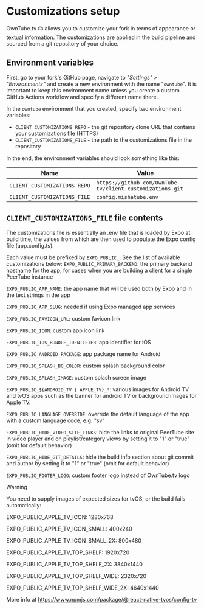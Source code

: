 # Customizations setup

OwnTube.tv 📺 allows you to customize your fork in terms of appearance or textual information. The customizations are
applied in the build pipeline and sourced from a git repository of your choice.

## Environment variables

First, go to your fork's GitHub page, navigate to _"Settings" > "Environments"_ and create a new environment with the
name "`owntube`". It is important to keep this environment name unless you create a custom GitHub Actions workflow and
specify a different name there.

In the `owntube` environment that you created, specify two environment variables:

- `CLIENT_CUSTOMIZATIONS_REPO` - the git repository clone URL that contains your customizations file (HTTPS)
- `CLIENT_CUSTOMIZATIONS_FILE` - the path to the customizations file in the repository

In the end, the environment variables should look something like this:

| Name                         | Value                                                     |
| ---------------------------- | --------------------------------------------------------- |
| `CLIENT_CUSTOMIZATIONS_REPO` | `https://github.com/OwnTube-tv/client-customizations.git` |
| `CLIENT_CUSTOMIZATIONS_FILE` | `config.mishatube.env`                                    |

## `CLIENT_CUSTOMIZATIONS_FILE` file contents

The customizations file is essentially an .env file that is loaded by Expo at build time, the values from which are then
used to populate the Expo config file (app.config.ts).

Each value must be prefixed by `EXPO_PUBLIC_`. See the list of available customizations below:
`EXPO_PUBLIC_PRIMARY_BACKEND`: the primary backend hostname for the app, for cases when you are building a client for a single PeerTube instance

`EXPO_PUBLIC_APP_NAME`: the app name that will be used both by Expo and in the text strings in the app

`EXPO_PUBLIC_APP_SLUG`: needed if using Expo managed app services

`EXPO_PUBLIC_FAVICON_URL`: custom favicon link

`EXPO_PUBLIC_ICON`: custom app icon link

`EXPO_PUBLIC_IOS_BUNDLE_IDENTIFIER`: app identifier for iOS

`EXPO_PUBLIC_ANDROID_PACKAGE`: app package name for Android

`EXPO_PUBLIC_SPLASH_BG_COLOR`: custom splash background color

`EXPO_PUBLIC_SPLASH_IMAGE`: custom splash screen image

`EXPO_PUBLIC_${ANDROID_TV | APPLE_TV}_*`: various images for Android TV and tvOS apps such as the banner for android TV
or background images for Apple TV.

`EXPO_PUBLIC_LANGUAGE_OVERRIDE`: override the default language of the app with a custom language code, e.g. "sv"

`EXPO_PUBLIC_HIDE_VIDEO_SITE_LINKS`: hide the links to original PeerTube site in video player and on playlist/category
views by setting it to "1" or "true" (omit for default behavior)

`EXPO_PUBLIC_HIDE_GIT_DETAILS`: hide the build info section about git commit and author by setting it to "1" or "true"
(omit for default behavior)

`EXPO_PUBLIC_FOOTER_LOGO`: custom footer logo instead of OwnTube.tv logo

> [!WARNING]
> You need to supply images of expected sizes for tvOS, or the build fails automatically:
>
> EXPO_PUBLIC_APPLE_TV_ICON: 1280x768
>
> EXPO_PUBLIC_APPLE_TV_ICON_SMALL: 400x240
>
> EXPO_PUBLIC_APPLE_TV_ICON_SMALL_2X: 800x480
>
> EXPO_PUBLIC_APPLE_TV_TOP_SHELF: 1920x720
>
> EXPO_PUBLIC_APPLE_TV_TOP_SHELF_2X: 3840x1440
>
> EXPO_PUBLIC_APPLE_TV_TOP_SHELF_WIDE: 2320x720
>
> EXPO_PUBLIC_APPLE_TV_TOP_SHELF_WIDE_2X: 4640x1440
>
> More info at https://www.npmjs.com/package/@react-native-tvos/config-tv
